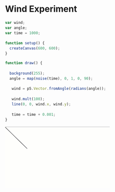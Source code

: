 # Wind Experiment

```js
var wind;
var angle;
var time = 1000;

function setup() {
  createCanvas(600, 600);
}
```

```js
function draw() {

  background(255);
  angle = map(noise(time), 0, 1, 0, 90);

   wind = p5.Vector.fromAngle(radians(angle));

   wind.mult(100);
   line(0, 0, wind.x, wind.y);

   time = time + 0.001;
}
```
<img src ="img/wind.gif"/>
